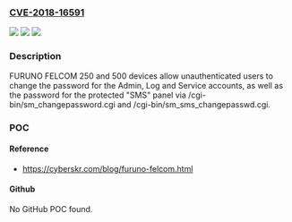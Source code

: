 ### [CVE-2018-16591](https://cve.mitre.org/cgi-bin/cvename.cgi?name=CVE-2018-16591)
![](https://img.shields.io/static/v1?label=Product&message=n%2Fa&color=blue)
![](https://img.shields.io/static/v1?label=Version&message=n%2Fa&color=blue)
![](https://img.shields.io/static/v1?label=Vulnerability&message=n%2Fa&color=brighgreen)

### Description

FURUNO FELCOM 250 and 500 devices allow unauthenticated users to change the password for the Admin, Log and Service accounts, as well as the password for the protected "SMS" panel via /cgi-bin/sm_changepassword.cgi and /cgi-bin/sm_sms_changepasswd.cgi.

### POC

#### Reference
- https://cyberskr.com/blog/furuno-felcom.html

#### Github
No GitHub POC found.

